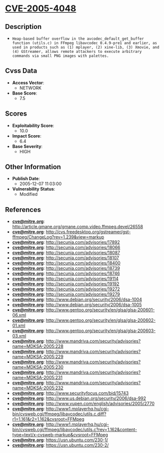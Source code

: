
# [CVE-2005-4048](https://cve.mitre.org/cgi-bin/cvename.cgi?name=CVE-2005-4048)

## Description

- `Heap-based buffer overflow in the avcodec_default_get_buffer function (utils.c) in FFmpeg libavcodec 0.4.9-pre1 and earlier, as used in products such as (1) mplayer, (2) xine-lib, (3) Xmovie, and (4) GStreamer, allows remote attackers to execute arbitrary commands via small PNG images with palettes.`

## Cvss Data

- **Access Vector**:
  - NETWORK
- **Base Score**:
  - 7.5

## Scores

- **Exploitability Score**:
  - 10.0
- **Impact Score**:
  - 6.4
- **Base Severity**:
  - HIGH

## Other Information

- **Publish Date**:
  - 2005-12-07 11:03:00
- **Vulnerability Status**:
  - Modified

## References

- **cve@mitre.org**: http://article.gmane.org/gmane.comp.video.ffmpeg.devel/26558
- **cve@mitre.org**: http://cvs.freedesktop.org/gstreamer/gst-ffmpeg/ChangeLog?rev=1.239&view=markup
- **cve@mitre.org**: http://secunia.com/advisories/17892
- **cve@mitre.org**: http://secunia.com/advisories/18066
- **cve@mitre.org**: http://secunia.com/advisories/18087
- **cve@mitre.org**: http://secunia.com/advisories/18107
- **cve@mitre.org**: http://secunia.com/advisories/18400
- **cve@mitre.org**: http://secunia.com/advisories/18739
- **cve@mitre.org**: http://secunia.com/advisories/18746
- **cve@mitre.org**: http://secunia.com/advisories/19114
- **cve@mitre.org**: http://secunia.com/advisories/19192
- **cve@mitre.org**: http://secunia.com/advisories/19272
- **cve@mitre.org**: http://secunia.com/advisories/19279
- **cve@mitre.org**: http://www.debian.org/security/2006/dsa-1004
- **cve@mitre.org**: http://www.debian.org/security/2006/dsa-1005
- **cve@mitre.org**: http://www.gentoo.org/security/en/glsa/glsa-200601-06.xml
- **cve@mitre.org**: http://www.gentoo.org/security/en/glsa/glsa-200602-01.xml
- **cve@mitre.org**: http://www.gentoo.org/security/en/glsa/glsa-200603-03.xml
- **cve@mitre.org**: http://www.mandriva.com/security/advisories?name=MDKSA-2005:228
- **cve@mitre.org**: http://www.mandriva.com/security/advisories?name=MDKSA-2005:229
- **cve@mitre.org**: http://www.mandriva.com/security/advisories?name=MDKSA-2005:230
- **cve@mitre.org**: http://www.mandriva.com/security/advisories?name=MDKSA-2005:231
- **cve@mitre.org**: http://www.mandriva.com/security/advisories?name=MDKSA-2005:232
- **cve@mitre.org**: http://www.securityfocus.com/bid/15743
- **cve@mitre.org**: http://www.us.debian.org/security/2006/dsa-992
- **cve@mitre.org**: http://www.vupen.com/english/advisories/2005/2770
- **cve@mitre.org**: http://www1.mplayerhq.hu/cgi-bin/cvsweb.cgi/ffmpeg/libavcodec/utils.c.diff?r1=1.161&r2=1.162&cvsroot=FFMpeg
- **cve@mitre.org**: http://www1.mplayerhq.hu/cgi-bin/cvsweb.cgi/ffmpeg/libavcodec/utils.c?rev=1.162&content-type=text/x-cvsweb-markup&cvsroot=FFMpeg
- **cve@mitre.org**: https://usn.ubuntu.com/230-1/
- **cve@mitre.org**: https://usn.ubuntu.com/230-2/
